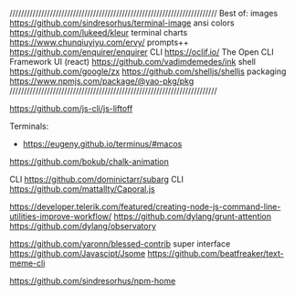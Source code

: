 ////////////////////////////////////////////////////////////////////////
Best of:
images           https://github.com/sindresorhus/terminal-image
ansi colors      https://github.com/lukeed/kleur
terminal charts  https://www.chunqiuyiyu.com/ervy/
prompts++        https://github.com/enquirer/enquirer
CLI              https://oclif.io/ The Open CLI Framework
UI (react)       https://github.com/vadimdemedes/ink
shell            https://github.com/google/zx
                 https://github.com/shelljs/shelljs
packaging        https://www.npmjs.com/package/@yao-pkg/pkg
////////////////////////////////////////////////////////////////////////


https://github.com/js-cli/js-liftoff



Terminals:
- https://eugeny.github.io/terminus/#macos


https://github.com/bokub/chalk-animation


CLI https://github.com/dominictarr/subarg
CLI https://github.com/mattallty/Caporal.js


https://developer.telerik.com/featured/creating-node-js-command-line-utilities-improve-workflow/
https://github.com/dylang/grunt-attention
https://github.com/dylang/observatory

https://github.com/yaronn/blessed-contrib super interface
https://github.com/Javascipt/Jsome
https://github.com/beatfreaker/text-meme-cli

https://github.com/sindresorhus/npm-home
